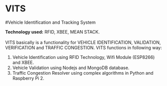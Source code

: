 # VITS

#Vehicle Identification and Tracking System

<b>Technology used:</b> RFID, XBEE, MEAN STACK.<br>
<br>
VITS basically is a functionality for VEHICLE IDENTIFICATION, VALIDATION, VERIFICATION and TRAFFIC CONGESTION. VITS functions in following way:<br>
1) Vehicle Identification using RFID Technology, Wifi Module (ESP8266) and XBEE.<br>
2) Vehicle Validation using Nodejs and MongoDB database.<br>
3) Traffic Congestion Resolver using complex algorithms in Python and Raspberry Pi 2.<br>
